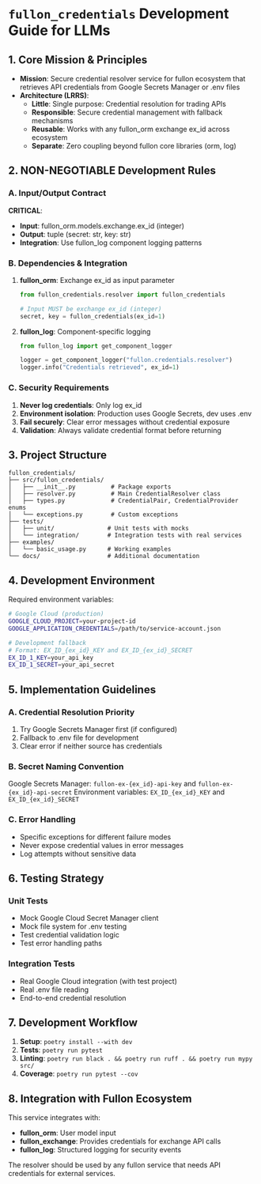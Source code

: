 # `fullon_credentials` Development Guide for LLMs

## 1. Core Mission & Principles

- **Mission**: Secure credential resolver service for fullon ecosystem that retrieves API credentials from Google Secrets Manager or .env files
- **Architecture (LRRS)**:
    - **Little**: Single purpose: Credential resolution for trading APIs
    - **Responsible**: Secure credential management with fallback mechanisms
    - **Reusable**: Works with any fullon_orm exchange ex_id across ecosystem
    - **Separate**: Zero coupling beyond fullon core libraries (orm, log)

## 2. NON-NEGOTIABLE Development Rules

### A. Input/Output Contract

**CRITICAL**:
- **Input**: fullon_orm.models.exchange.ex_id (integer)
- **Output**: tuple (secret: str, key: str)
- **Integration**: Use fullon_log component logging patterns

### B. Dependencies & Integration

1. **fullon_orm**: Exchange ex_id as input parameter
   ```python
   from fullon_credentials.resolver import fullon_credentials

   # Input MUST be exchange ex_id (integer)
   secret, key = fullon_credentials(ex_id=1)
   ```

2. **fullon_log**: Component-specific logging
   ```python
   from fullon_log import get_component_logger

   logger = get_component_logger("fullon.credentials.resolver")
   logger.info("Credentials retrieved", ex_id=1)
   ```

### C. Security Requirements

1. **Never log credentials**: Only log ex_id
2. **Environment isolation**: Production uses Google Secrets, dev uses .env
3. **Fail securely**: Clear error messages without credential exposure
4. **Validation**: Always validate credential format before returning

## 3. Project Structure

```
fullon_credentials/
├── src/fullon_credentials/
│   ├── __init__.py          # Package exports
│   ├── resolver.py          # Main CredentialResolver class
│   ├── types.py             # CredentialPair, CredentialProvider enums
│   └── exceptions.py        # Custom exceptions
├── tests/
│   ├── unit/               # Unit tests with mocks
│   └── integration/        # Integration tests with real services
├── examples/
│   └── basic_usage.py      # Working examples
└── docs/                   # Additional documentation
```

## 4. Development Environment

Required environment variables:
```bash
# Google Cloud (production)
GOOGLE_CLOUD_PROJECT=your-project-id
GOOGLE_APPLICATION_CREDENTIALS=/path/to/service-account.json

# Development fallback
# Format: EX_ID_{ex_id}_KEY and EX_ID_{ex_id}_SECRET
EX_ID_1_KEY=your_api_key
EX_ID_1_SECRET=your_api_secret
```

## 5. Implementation Guidelines

### A. Credential Resolution Priority
1. Try Google Secrets Manager first (if configured)
2. Fallback to .env file for development
3. Clear error if neither source has credentials

### B. Secret Naming Convention
Google Secrets Manager: `fullon-ex-{ex_id}-api-key` and `fullon-ex-{ex_id}-api-secret`
Environment variables: `EX_ID_{ex_id}_KEY` and `EX_ID_{ex_id}_SECRET`

### C. Error Handling
- Specific exceptions for different failure modes
- Never expose credential values in error messages
- Log attempts without sensitive data

## 6. Testing Strategy

### Unit Tests
- Mock Google Cloud Secret Manager client
- Mock file system for .env testing
- Test credential validation logic
- Test error handling paths

### Integration Tests
- Real Google Cloud integration (with test project)
- Real .env file reading
- End-to-end credential resolution

## 7. Development Workflow

1. **Setup**: `poetry install --with dev`
2. **Tests**: `poetry run pytest`
3. **Linting**: `poetry run black . && poetry run ruff . && poetry run mypy src/`
4. **Coverage**: `poetry run pytest --cov`

## 8. Integration with Fullon Ecosystem

This service integrates with:
- **fullon_orm**: User model input
- **fullon_exchange**: Provides credentials for exchange API calls
- **fullon_log**: Structured logging for security events

The resolver should be used by any fullon service that needs API credentials for external services.
